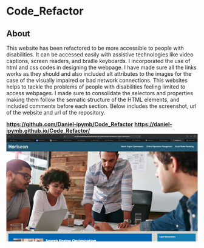 # Code_Refactor

## **About**

This website has been refactored to be more accessible to people with disabilities. It can be accessed easily with assistive technologies like video captions, screen readers, and braille keyboards. I incorporated the use of html and css codes in designing the webpage.
I have made sure all the links works as they should and also included alt attributes to the images for the case of the visually impaired or bad network connections. This websites helps to tackle the problems of people with disabilities feeling limited to access webpages. I made sure to consolidate the selectors and properties making them follow the sematic structure of the HTML elements, and included comments before each section. Below includes the screenshot, url of the website and url of the repository.

**https://github.com/Daniel-ipymb/Code_Refactor**
**https://daniel-ipymb.github.io/Code_Refactor/**
![](image.png)